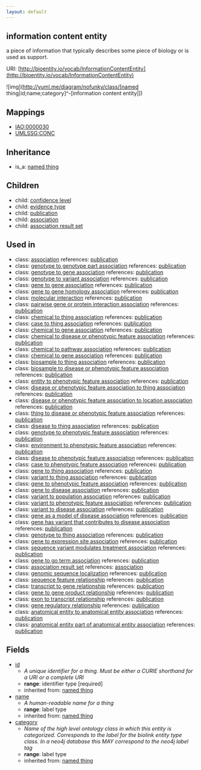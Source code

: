 ```yaml
---
layout: default
---
```


## information content entity


a piece of information that typically describes some piece of biology or is used as support.

URI: [http://bioentity.io/vocab/InformationContentEntity](http://bioentity.io/vocab/InformationContentEntity)


![img](http://yuml.me/diagram/nofunky/class/[named thing|id;name;category]^-[information content entity|])
## Mappings

 * [IAO:0000030](http://purl.obolibrary.org/obo/IAO_0000030)
 * [UMLSSG:CONC](http://purl.obolibrary.org/obo/UMLSSG_CONC)

## Inheritance

 *  is_a: [named thing](NamedThing.html)

## Children

 *  child: [confidence level](ConfidenceLevel.html)
 *  child: [evidence type](EvidenceType.html)
 *  child: [publication](Publication.html)
 *  child: [association](Association.html)
 *  child: [association result set](AssociationResultSet.html)

## Used in

 *  class: [association](Association.html) references: [publication](Publication.html)
 *  class: [genotype to genotype part association](GenotypeToGenotypePartAssociation.html) references: [publication](Publication.html)
 *  class: [genotype to gene association](GenotypeToGeneAssociation.html) references: [publication](Publication.html)
 *  class: [genotype to variant association](GenotypeToVariantAssociation.html) references: [publication](Publication.html)
 *  class: [gene to gene association](GeneToGeneAssociation.html) references: [publication](Publication.html)
 *  class: [gene to gene homology association](GeneToGeneHomologyAssociation.html) references: [publication](Publication.html)
 *  class: [molecular interaction](MolecularInteraction.html) references: [publication](Publication.html)
 *  class: [pairwise gene or protein interaction association](PairwiseGeneOrProteinInteractionAssociation.html) references: [publication](Publication.html)
 *  class: [chemical to thing association](ChemicalToThingAssociation.html) references: [publication](Publication.html)
 *  class: [case to thing association](CaseToThingAssociation.html) references: [publication](Publication.html)
 *  class: [chemical to gene association](ChemicalToGeneAssociation.html) references: [publication](Publication.html)
 *  class: [chemical to disease or phenotypic feature association](ChemicalToDiseaseOrPhenotypicFeatureAssociation.html) references: [publication](Publication.html)
 *  class: [chemical to pathway association](ChemicalToPathwayAssociation.html) references: [publication](Publication.html)
 *  class: [chemical to gene association](ChemicalToGeneAssociation.html) references: [publication](Publication.html)
 *  class: [biosample to thing association](BiosampleToThingAssociation.html) references: [publication](Publication.html)
 *  class: [biosample to disease or phenotypic feature association](BiosampleToDiseaseOrPhenotypicFeatureAssociation.html) references: [publication](Publication.html)
 *  class: [entity to phenotypic feature association](EntityToPhenotypicFeatureAssociation.html) references: [publication](Publication.html)
 *  class: [disease or phenotypic feature association to thing association](DiseaseOrPhenotypicFeatureAssociationToThingAssociation.html) references: [publication](Publication.html)
 *  class: [disease or phenotypic feature association to location association](DiseaseOrPhenotypicFeatureAssociationToLocationAssociation.html) references: [publication](Publication.html)
 *  class: [thing to disease or phenotypic feature association](ThingToDiseaseOrPhenotypicFeatureAssociation.html) references: [publication](Publication.html)
 *  class: [disease to thing association](DiseaseToThingAssociation.html) references: [publication](Publication.html)
 *  class: [genotype to phenotypic feature association](GenotypeToPhenotypicFeatureAssociation.html) references: [publication](Publication.html)
 *  class: [environment to phenotypic feature association](EnvironmentToPhenotypicFeatureAssociation.html) references: [publication](Publication.html)
 *  class: [disease to phenotypic feature association](DiseaseToPhenotypicFeatureAssociation.html) references: [publication](Publication.html)
 *  class: [case to phenotypic feature association](CaseToPhenotypicFeatureAssociation.html) references: [publication](Publication.html)
 *  class: [gene to thing association](GeneToThingAssociation.html) references: [publication](Publication.html)
 *  class: [variant to thing association](VariantToThingAssociation.html) references: [publication](Publication.html)
 *  class: [gene to phenotypic feature association](GeneToPhenotypicFeatureAssociation.html) references: [publication](Publication.html)
 *  class: [gene to disease association](GeneToDiseaseAssociation.html) references: [publication](Publication.html)
 *  class: [variant to population association](VariantToPopulationAssociation.html) references: [publication](Publication.html)
 *  class: [variant to phenotypic feature association](VariantToPhenotypicFeatureAssociation.html) references: [publication](Publication.html)
 *  class: [variant to disease association](VariantToDiseaseAssociation.html) references: [publication](Publication.html)
 *  class: [gene as a model of disease association](GeneAsAModelOfDiseaseAssociation.html) references: [publication](Publication.html)
 *  class: [gene has variant that contributes to disease association](GeneHasVariantThatContributesToDiseaseAssociation.html) references: [publication](Publication.html)
 *  class: [genotype to thing association](GenotypeToThingAssociation.html) references: [publication](Publication.html)
 *  class: [gene to expression site association](GeneToExpressionSiteAssociation.html) references: [publication](Publication.html)
 *  class: [sequence variant modulates treatment association](SequenceVariantModulatesTreatmentAssociation.html) references: [publication](Publication.html)
 *  class: [gene to go term association](GeneToGoTermAssociation.html) references: [publication](Publication.html)
 *  class: [association result set](AssociationResultSet.html) references: [association](Association.html)
 *  class: [genomic sequence localization](GenomicSequenceLocalization.html) references: [publication](Publication.html)
 *  class: [sequence feature relationship](SequenceFeatureRelationship.html) references: [publication](Publication.html)
 *  class: [transcript to gene relationship](TranscriptToGeneRelationship.html) references: [publication](Publication.html)
 *  class: [gene to gene product relationship](GeneToGeneProductRelationship.html) references: [publication](Publication.html)
 *  class: [exon to transcript relationship](ExonToTranscriptRelationship.html) references: [publication](Publication.html)
 *  class: [gene regulatory relationship](GeneRegulatoryRelationship.html) references: [publication](Publication.html)
 *  class: [anatomical entity to anatomical entity association](AnatomicalEntityToAnatomicalEntityAssociation.html) references: [publication](Publication.html)
 *  class: [anatomical entity part of anatomical entity association](AnatomicalEntityPartOfAnatomicalEntityAssociation.html) references: [publication](Publication.html)

## Fields

 * [id](id.html)
    * _A unique identifier for a thing. Must be either a CURIE shorthand for a URI or a complete URI_
    * __range__: identifier type [required]
    * inherited from: [named thing](NamedThing.html)
 * [name](name.html)
    * _A human-readable name for a thing_
    * __range__: label type
    * inherited from: [named thing](NamedThing.html)
 * [category](category.html)
    * _Name of the high level ontology class in which this entity is categorized. Corresponds to the label for the biolink entity type class. In a neo4j database this MAY correspond to the neo4j label tag_
    * __range__: label type
    * inherited from: [named thing](NamedThing.html)
